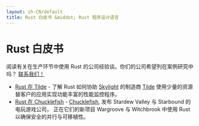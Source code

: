 ```yaml
---
layout: zh-CN/default
title: Rust 白皮书 &middot; Rust 程序设计语言
---
```


# Rust 白皮书

阅读有关在生产环节中使用 Rust 的公司经验谈。你们的公司希望列在案例研究中吗？
[联系我们！](mailto:community@rust-lang.org)

* [Rust 在 Tilde](/pdfs/Rust-Tilde-Whitepaper.pdf) - 了解 Rust 如何协助
  [Skylight](https://www.skylight.io/) 的制造商 [Tilde](http://www.tilde.io/)
  使用少量的资源替客户的应用实现功能丰富的性能监控程序。
* [Rust 在 Chucklefish](/pdfs/Rust-Chucklefish-Whitepaper.pdf) - 
  [Chucklefish](https://chucklefish.org/), 发布 Stardew Valley 与 Starbound 的电玩游戏公司，
  正在它们的新项目 Wargroove 与 Witchbrook 中使用 Rust 以确保安全的并行与可移植性。
